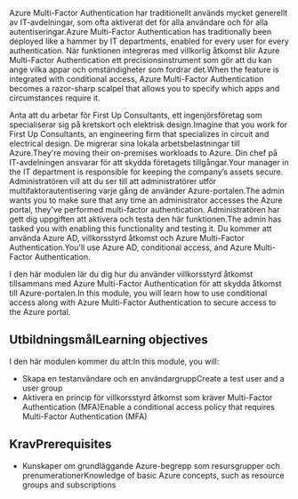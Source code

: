 <span data-ttu-id="e1bc7-101">Azure Multi-Factor Authentication har traditionellt används mycket generellt av IT-avdelningar, som ofta aktiverat det för alla användare och för alla autentiseringar.</span><span class="sxs-lookup"><span data-stu-id="e1bc7-101">Azure Multi-Factor Authentication has traditionally been deployed like a hammer by IT departments, enabled for every user for every authentication.</span></span> <span data-ttu-id="e1bc7-102">När funktionen integreras med villkorlig åtkomst blir Azure Multi-Factor Authentication ett precisionsinstrument som gör att du kan ange vilka appar och omständigheter som fordrar det.</span><span class="sxs-lookup"><span data-stu-id="e1bc7-102">When the feature is integrated with conditional access, Azure Multi-Factor Authentication becomes a razor-sharp scalpel that allows you to specify which apps and circumstances require it.</span></span>

<span data-ttu-id="e1bc7-103">Anta att du arbetar för First Up Consultants, ett ingenjörsföretag som specialiserar sig på kretskort och elektrisk design.</span><span class="sxs-lookup"><span data-stu-id="e1bc7-103">Imagine that you work for First Up Consultants, an engineering firm that specializes in circuit and electrical design.</span></span> <span data-ttu-id="e1bc7-104">De migrerar sina lokala arbetsbelastningar till Azure.</span><span class="sxs-lookup"><span data-stu-id="e1bc7-104">They're moving their on-premises workloads to Azure.</span></span> <span data-ttu-id="e1bc7-105">Din chef på IT-avdelningen ansvarar för att skydda företagets tillgångar.</span><span class="sxs-lookup"><span data-stu-id="e1bc7-105">Your manager in the IT department is responsible for keeping the company’s assets secure.</span></span> <span data-ttu-id="e1bc7-106">Administratören vill att du ser till att administratörer utför multifaktorautentisering varje gång de använder Azure-portalen.</span><span class="sxs-lookup"><span data-stu-id="e1bc7-106">The admin wants you to make sure that any time an administrator accesses the Azure portal, they've performed multi-factor authentication.</span></span> <span data-ttu-id="e1bc7-107">Administratören har gett dig uppgiften att aktivera och testa den här funktionen.</span><span class="sxs-lookup"><span data-stu-id="e1bc7-107">The admin has tasked you with enabling this functionality and testing it.</span></span> <span data-ttu-id="e1bc7-108">Du kommer att använda Azure AD, villkorsstyrd åtkomst och Azure Multi-Factor Authentication.</span><span class="sxs-lookup"><span data-stu-id="e1bc7-108">You'll use Azure AD, conditional access, and Azure Multi-Factor Authentication.</span></span>

<span data-ttu-id="e1bc7-109">I den här modulen lär du dig hur du använder villkorsstyrd åtkomst tillsammans med Azure Multi-Factor Authentication för att skydda åtkomst till Azure-portalen.</span><span class="sxs-lookup"><span data-stu-id="e1bc7-109">In this module, you will learn how to use conditional access along with Azure Multi-Factor Authentication to secure access to the Azure portal.</span></span>

## <a name="learning-objectives"></a><span data-ttu-id="e1bc7-110">Utbildningsmål</span><span class="sxs-lookup"><span data-stu-id="e1bc7-110">Learning objectives</span></span>

<span data-ttu-id="e1bc7-111">I den här modulen kommer du att:</span><span class="sxs-lookup"><span data-stu-id="e1bc7-111">In this module, you will:</span></span>

- <span data-ttu-id="e1bc7-112">Skapa en testanvändare och en användargrupp</span><span class="sxs-lookup"><span data-stu-id="e1bc7-112">Create a test user and a user group</span></span>
- <span data-ttu-id="e1bc7-113">Aktivera en princip för villkorsstyrd åtkomst som kräver Multi-Factor Authentication (MFA)</span><span class="sxs-lookup"><span data-stu-id="e1bc7-113">Enable a conditional access policy that requires Multi-Factor Authentication (MFA)</span></span>

## <a name="prerequisites"></a><span data-ttu-id="e1bc7-114">Krav</span><span class="sxs-lookup"><span data-stu-id="e1bc7-114">Prerequisites</span></span>  

- <span data-ttu-id="e1bc7-115">Kunskaper om grundläggande Azure-begrepp som resursgrupper och prenumerationer</span><span class="sxs-lookup"><span data-stu-id="e1bc7-115">Knowledge of basic Azure concepts, such as resource groups and subscriptions</span></span>